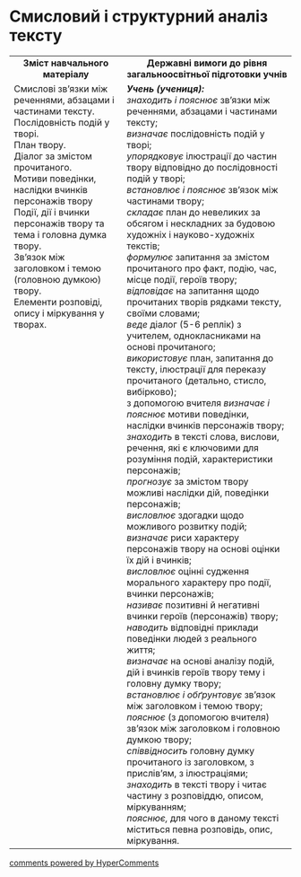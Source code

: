 <div id="hypercomments_widget" class="js-hypercomments-widget invisible"></div>

# Смисловий і структурний аналіз тексту 


<table>
  <tr>
    <td width="40%" align="center"><b>Зміст навчального матеріалу<b></td>
    <td width="60%" align="center"><b>Державні вимоги до рівня загальноосвітньої підготовки учнів</b></td>
  </tr>
  <tr>
    <td width="40%" style="vertical-align:top !important;">
Смислові зв’язки між реченнями, абзацами і частинами тексту.<br>
Послідовність подій у творі. <br>
План твору.<br>
Діалог за змістом прочитаного.<br>
Мотиви поведінки, наслідки вчинків персонажів твору<br>
Події, дії і вчинки персонажів твору та тема і головна думка твору.<br>
Зв’язок між заголовком і темою (головною думкою) твору. <br>
Елементи розповіді, опису і міркування у творах.
</td>
    <td width="60%" style="vertical-align:top !important;">
<i><b>Учень (учениця):</b></i><br>
<i>знаходить і пояснює</i> зв’язки між реченнями, абзацами і частинами тексту;<br>
<i>визначає</i> послідовність подій у творі; <br>
<i>упорядковує</i> ілюстрації до частин твору відповідно до послідовності подій у творі;<br>
<i>встановлює і пояснює</i> зв’язок між частинами твору;<br>
<i>складає</i> план до невеликих за обсягом і нескладних за будовою художніх і науково-художніх текстів;<br>
<i>формулює</i> запитання за змістом прочитаного про факт, подію, час, місце події, героїв твору; <br>
<i>відповідає</i> на запитання щодо прочитаних творів рядками тексту, своїми словами;<br>
<i>веде</i> діалог (5-6 реплік) з учителем, однокласниками на основі прочитаного;<br>
<i>використовує</i> план, запитання до тексту, ілюстрації для переказу прочитаного (детально, стисло, вибірково);<br>
з допомогою вчителя <i>визначає і пояснює</i> мотиви поведінки, наслідки вчинків персонажів твору; <br>
<i>знаходить</i> в тексті слова, вислови, речення, які є ключовими для розуміння подій, характеристики персонажів;<br>
<i>прогнозує</i> за змістом твору можливі наслідки дій, поведінки персонажів;<br>
<i>висловлює</i> здогадки щодо можливого розвитку подій;<br>
<i>визначає</i> риси характеру персонажів твору на основі оцінки їх дій і вчинків;<br>
<i>висловлює</i> оцінні судження морального характеру про події, вчинки персонажів;<br>
<i>називає</i> позитивні й негативні вчинки героїв (персонажів) твору;<br>
<i>наводить</i> відповідні приклади поведінки людей з реального життя;<br>
<i>визначає</i> на основі аналізу подій, дій і вчинків героїв твору тему і головну думку твору;<br>
<i>встановлює і обґрунтовує</i> зв’язок між заголовком і темою твору; <br>
<i>пояснює</i> (з допомогою вчителя) зв’язок між заголовком і головною думкою твору;<br>
<i>співвідносить</i> головну думку прочитаного із заголовком, з прислів’ям, з ілюстраціями;<br>
<i>знаходить</i> в тексті твору і читає частину з розповіддю, описом, міркуванням;<br>
<i>пояснює,</i> для чого в даному тексті міститься певна розповідь, опис, міркування.
</td>
  </tr>
</table>

<div class="js-hypercomments-container">
<a href="http://hypercomments.com" class="hc-link" title="comments widget">comments powered by HyperComments</a>
</div>
